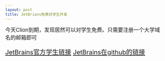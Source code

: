 ```yaml
---
layout: post
title: JetBrians免费对学生开发
---
```

<big>今天Clion到期，发现居然可以对学生免费。只需要注册一个大学域名的邮箱即可<big><br>



<a href="https://www.jetbrains.com/student/">JetBrains官方学生链接</a>
<a href="https://github.com/JetBrains/swot/blob/master/CONTRIBUTING.md">JetBrains在github的链接</a>


